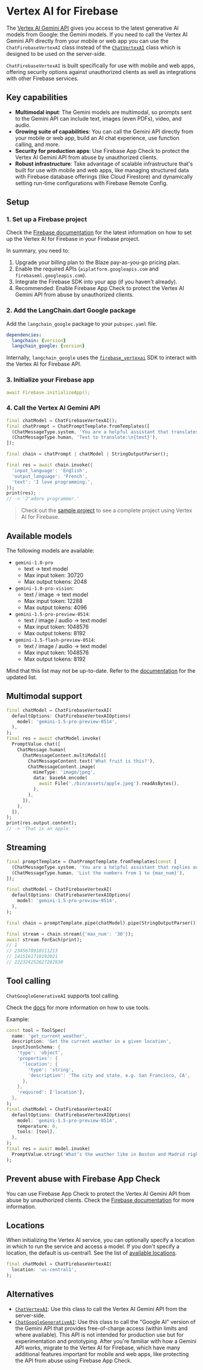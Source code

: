 # Vertex AI for Firebase

The [Vertex AI Gemini API](https://firebase.google.com/docs/vertex-ai) gives you access to the latest generative AI models from Google: the Gemini models. If you need to call the Vertex AI Gemini API directly from your mobile or web app you can use the `ChatFirebaseVertexAI` class instead of the [`ChatVertexAI`](/modules/model_io/models/chat_models/integrations/gcp_vertex_ai.md) class which is designed to be used on the server-side. 

`ChatFirebaseVertexAI` is built specifically for use with mobile and web apps, offering security options against unauthorized clients as well as integrations with other Firebase services.

## Key capabilities

- **Multimodal input**: The Gemini models are multimodal, so prompts sent to the Gemini API can include text, images (even PDFs), video, and audio.
- **Growing suite of capabilities**: You can call the Gemini API directly from your mobile or web app, build an AI chat experience, use function calling, and more. 
- **Security for production apps**: Use Firebase App Check to protect the Vertex AI Gemini API from abuse by unauthorized clients.
- **Robust infrastructure**: Take advantage of scalable infrastructure that's built for use with mobile and web apps, like managing structured data with Firebase database offerings (like Cloud Firestore) and dynamically setting run-time configurations with Firebase Remote Config.

## Setup

### 1. Set up a Firebase project

Check the [Firebase documentation](https://firebase.google.com/docs/vertex-ai/get-started?platform=flutter) for the latest information on how to set up the Vertex AI for Firebase in your Firebase project.

In summary, you need to:
1. Upgrade your billing plan to the Blaze pay-as-you-go pricing plan.
2. Enable the required APIs (`aiplatform.googleapis.com` and `firebaseml.googleapis.com`).
3. Integrate the Firebase SDK into your app (if you haven't already).
4. Recommended: Enable Firebase App Check to protect the Vertex AI Gemini API from abuse by unauthorized clients.

### 2. Add the LangChain.dart Google package

Add the `langchain_google` package to your `pubspec.yaml` file.

```yaml
dependencies:
  langchain: {version}
  langchain_google: {version}
```

Internally, `langchain_google` uses the [`firebase_vertexai`](https://pub.dev/packages/firebase_vertexai) SDK to interact with the Vertex AI for Firebase API.

### 3. Initialize your Firebase app

```yaml 
await Firebase.initializeApp();
```

### 4. Call the Vertex AI Gemini API

```dart
final chatModel = ChatFirebaseVertexAI();
final chatPrompt = ChatPromptTemplate.fromTemplates([
  (ChatMessageType.system, 'You are a helpful assistant that translates {input_language} to {output_language}.'),
  (ChatMessageType.human, 'Text to translate:\n{text}'),
]);

final chain = chatPrompt | chatModel | StringOutputParser();

final res = await chain.invoke({
  'input_language': 'English',
  'output_language': 'French',
  'text': 'I love programming.',
});
print(res);
// -> 'J'adore programmer.'
```

> Check out the [sample project](https://github.com/davidmigloz/langchain_dart/tree/main/packages/langchain_firebase/example) to see a complete project using Vertex AI for Firebase.

## Available models

The following models are available:
- `gemini-1.0-pro`
  * text -> text model
  * Max input token: 30720
  * Max output tokens: 2048
- `gemini-1.0-pro-vision`:
  * text / image -> text model
  * Max input token: 12288
  * Max output tokens: 4096
- `gemini-1.5-pro-preview-0514`:
  * text / image / audio -> text model
  * Max input token: 1048576
  * Max output tokens: 8192
- `gemini-1.5-flash-preview-0514`:
  * text / image / audio -> text model
  * Max input token: 1048576
  * Max output tokens: 8192
      
Mind that this list may not be up-to-date. Refer to the [documentation](https://firebase.google.com/docs/vertex-ai/gemini-models) for the updated list.

## Multimodal support

```dart
final chatModel = ChatFirebaseVertexAI(
  defaultOptions: ChatFirebaseVertexAIOptions(
    model: 'gemini-1.5-pro-preview-0514',
  ),
);
final res = await chatModel.invoke(
  PromptValue.chat([
    ChatMessage.human(
      ChatMessageContent.multiModal([
        ChatMessageContent.text('What fruit is this?'),
        ChatMessageContent.image(
          mimeType: 'image/jpeg',
          data: base64.encode(
            await File('./bin/assets/apple.jpeg').readAsBytes(),
          ),
        ),
      ]),
    ),
  ]),
);
print(res.output.content);
// -> 'That is an apple.'
```

## Streaming

```dart
final promptTemplate = ChatPromptTemplate.fromTemplates(const [
  (ChatMessageType.system, 'You are a helpful assistant that replies only with numbers in order without any spaces or commas.'),
  (ChatMessageType.human, 'List the numbers from 1 to {max_num}'),
]);

final chatModel = ChatFirebaseVertexAI(
  defaultOptions: ChatFirebaseVertexAIOptions(
    model: 'gemini-1.5-pro-preview-0514',
  ),
);

final chain = promptTemplate.pipe(chatModel).pipe(StringOutputParser());

final stream = chain.stream({'max_num': '30'});
await stream.forEach(print);
// 1
// 2345678910111213
// 1415161718192021
// 222324252627282930 
```

## Tool calling

`ChatGoogleGenerativeAI` supports tool calling.

Check the [docs](https://langchaindart.dev/#/modules/model_io/models/chat_models/how_to/tools) for more information on how to use tools.

Example:
```dart
const tool = ToolSpec(
  name: 'get_current_weather',
  description: 'Get the current weather in a given location',
  inputJsonSchema: {
    'type': 'object',
    'properties': {
      'location': {
        'type': 'string',
        'description': 'The city and state, e.g. San Francisco, CA',
      },
    },
    'required': ['location'],
  },
);
final chatModel = ChatFirebaseVertexAI(
  defaultOptions: ChatFirebaseVertexAIOptions(
    model: 'gemini-1.5-pro-preview-0514',
    temperature: 0,
    tools: [tool],
  ),
);
final res = await model.invoke(
  PromptValue.string('What’s the weather like in Boston and Madrid right now in celsius?'),
);
```

## Prevent abuse with Firebase App Check

You can use Firebase App Check to protect the Vertex AI Gemini API from abuse by unauthorized clients. Check the [Firebase documentation](https://firebase.google.com/docs/vertex-ai/app-check) for more information.

## Locations

When initializing the Vertex AI service, you can optionally specify a location in which to run the service and access a model. If you don't specify a location, the default is us-central1. See the list of [available locations](https://firebase.google.com/docs/vertex-ai/locations?platform=flutter#available-locations).

```dart
final chatModel = ChatFirebaseVertexAI(
  location: 'us-central1',
);
```

## Alternatives

- [`ChatVertexAI`](/modules/model_io/models/chat_models/integrations/gcp_vertex_ai.md): Use this class to call the Vertex AI Gemini API from the server-side.
- [`ChatGoogleGenerativeAI`](/modules/model_io/models/chat_models/integrations/googleai.md): Use this class to call the "Google AI" version of the Gemini API that provides free-of-charge access (within limits and where available). This API is not intended for production use but for experimentation and prototyping. After you're familiar with how a Gemini API works, migrate to the Vertex AI for Firebase, which have many additional features important for mobile and web apps, like protecting the API from abuse using Firebase App Check.
